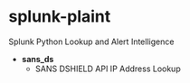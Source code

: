 # splunk-plaint
Splunk Python Lookup and Alert Intelligence


* **sans_ds**
  * SANS DSHIELD API IP Address Lookup
